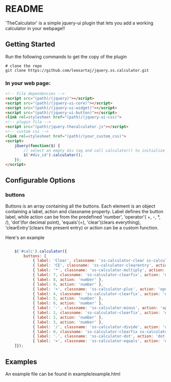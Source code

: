 # README

'TheCalculator' is a simple jquery-ui plugin that lets you add a working calculator in your webpage!!

## Getting Started

Run the following commands to get the copy of the plugin

```
# clone the repo
git clone https://github.com/leosartaj/jquery.ss.calculator.git
```

### In your web page:

```html
<!-- File dependencies -->
<script src="(path)/(jquery)"></script>
<script src="(path)/(jquery-ui-core)"></script>
<script src="(path)/(jquery-ui-widget)"></script>
<script src="(path)/(jquery-ui-button)"></script>
<link rel=stylesheet href="(path)/(jquery-ui-css)">
<!-- plugin file -->
<script src="(path)/jquery.thecalculator.js"></script>
<!-- custom css -->
<link rel=stylesheet href="(path)/(your_custom_css)">
<script>
    jQuery(function($) {
        // select an empty div tag and call calculator() to initialize
        $('#div_id').calculator();
    });
</script>
```

## Configurable Options

### buttons

Buttons is an array containing all the buttons. Each element is an object containing a label, action and classname property. Label defines the button label, while action can be from the predefined 'number', 'operator'( +, -, \*, \/), 'dot'(for decimal point), 'equals'(=),  'clear'(clears everything), 'clearEntry'(clears the present entry) or action can be a custom function.

Here's an example

```javascript

    $('#calc').calculator({
        buttons: [
            { label: 'Clear', classname: 'ss-calculator-clear ss-calculator-clearfix', action: 'clear' },
            { label: 'CE', classname: 'ss-calculator-clearentry', action: 'clearEntry' },
            { label: '*', classname: 'ss-calculator-multiply', action: 'operator' },
            { label: 7, classname: 'ss-calculator-clearfix', action: 'number' },
            { label: 8, action: 'number' },
            { label: 9, action: 'number' },
            { label: '+', classname: 'ss-calculator-plus', action: 'operator' },
            { label: 4, classname: 'ss-calculator-clearfix', action: 'number' },
            { label: 5, action: 'number' },
            { label: 6, action: 'number' },
            { label: '-', classname: 'ss-calculator-minus', action: 'operator' },
            { label: 1, classname: 'ss-calculator-clearfix', action: 'number' },
            { label: 2, action: 'number' },
            { label: 3, action: 'number' },
            { label: '/', classname: 'ss-calculator-divide', action: 'operator' },
            { label: 0, classname: 'ss-calculator-clearfix ss-calculator-wide', action: 'number' },
            { label: '.', classname: 'ss-calculator-dot', action: 'dot' },
            { label: '=', classname: 'ss-calculator-equals', action: 'equals' }
    ]});

```

## Examples

An example file can be found in example/example.html
